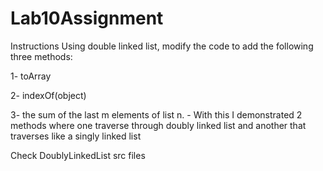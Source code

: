 # Lab10Assignment

Instructions
Using double linked list, modify the code to add the following three methods:

1- toArray

2- indexOf(object)

3- the sum of the last m elements of list n. - With this I demonstrated 2 methods where one traverse through doubly linked list and another that traverses like a singly linked list

Check DoublyLinkedList src files
